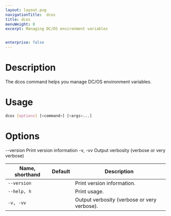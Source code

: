 ```yaml
---
layout: layout.pug
navigationTitle:  dcos
title: dcos
menuWeight: 0
excerpt: Managing DC/OS environment variables


enterprise: false
---
```


<!-- The source repo for this topic is https://github.com/dcos/dcos-docs -->

# Description
The dcos command helps you manage DC/OS environment variables.

# Usage

``` bash
dcos [options] [<command>] [<args>...]
```

# Options

 --version
      Print version information
  -v, -vv
      Output verbosity (verbose or very verbose)


| Name, shorthand | Default | Description |
|---------|-------------|-------------|
| `--version`   |             |  Print version information. |
| `--help, h`   |             |  Print usage. |
|  `-v, -vv`  |             |  Output verbosity (verbose or very verbose).  |
